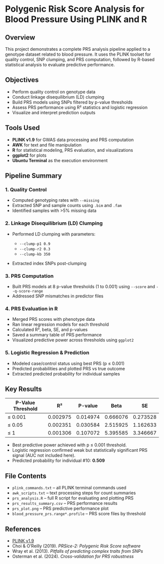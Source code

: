 # Polygenic Risk Score Analysis for Blood Pressure Using PLINK and R

## Overview

This project demonstrates a complete PRS analysis pipeline applied to a genotype dataset related to blood pressure. It uses the PLINK toolset for quality control, SNP clumping, and PRS computation, followed by R-based statistical analysis to evaluate predictive performance.

## Objectives

* Perform quality control on genotype data
* Conduct linkage disequilibrium (LD) clumping
* Build PRS models using SNPs filtered by p-value thresholds
* Assess PRS performance using R² statistics and logistic regression
* Visualize and interpret prediction outputs

## Tools Used

* **PLINK v1.9** for GWAS data processing and PRS computation
* **AWK** for text and file manipulation
* **R** for statistical modeling, PRS evaluation, and visualizations
* **ggplot2** for plots
* **Ubuntu Terminal** as the execution environment

## Pipeline Summary

### 1. Quality Control

* Computed genotyping rates with `--missing`
* Extracted SNP and sample counts using `.bim` and `.fam`
* Identified samples with >5% missing data

### 2. Linkage Disequilibrium (LD) Clumping

* Performed LD clumping with parameters:

  * `--clump-p1 0.9`
  * `--clump-r2 0.3`
  * `--clump-kb 350`
* Extracted index SNPs post-clumping

### 3. PRS Computation

* Built PRS models at 8 p-value thresholds (1 to 0.001) using `--score` and `--q-score-range`
* Addressed SNP mismatches in predictor files

### 4. PRS Evaluation in R

* Merged PRS scores with phenotype data
* Ran linear regression models for each threshold
* Calculated R², beta, SE, and p-values
* Saved a summary table of PRS performance
* Visualized predictive power across thresholds using `ggplot2`

### 5. Logistic Regression & Prediction

* Modeled case/control status using best PRS (p ≤ 0.001)
* Predicted probabilities and plotted PRS vs true outcome
* Extracted predicted probability for individual samples

## Key Results

| P-Value Threshold | R²       | P-value  | Beta     | SE       |
| ----------------- | -------- | -------- | -------- | -------- |
| ≤ 0.001           | 0.002975 | 0.014974 | 0.666076 | 0.273528 |
| ≤ 0.05            | 0.002351 | 0.030584 | 2.515925 | 1.162633 |
| ≤ 1               | 0.001306 | 0.107072 | 5.395585 | 3.346667 |

* Best predictive power achieved with p ≤ 0.001 threshold.
* Logistic regression confirmed weak but statistically significant PRS signal (AUC not included here).
* Predicted probability for individual #10: **0.509**

## File Contents

* `plink_commands.txt` – all PLINK terminal commands used
* `awk_scripts.txt` – text processing steps for count summaries
* `prs_analysis.R` – full R script for evaluating and plotting PRS
* `prs_results_summary.csv` – PRS performance results
* `prs_plot.png` – PRS predictive performance plot
* `blood_pressure_prs.range*.profile` – PRS score files by threshold

## References

* [PLINK v1.9](https://www.cog-genomics.org/plink/)
* Choi & O’Reilly (2019). *PRSice-2: Polygenic Risk Score software*
* Wray et al. (2013). *Pitfalls of predicting complex traits from SNPs*
* Osterman et al. (2024). *Cross-validation for PRS robustness*
